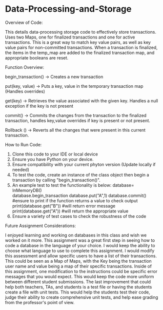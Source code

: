 # Data-Processing-and-Storage

Overview of Code:

This details data-processing storage code to effectively store transactions. Uses two Maps, one for finalized transactions and one for active transactions. This is a great way to match key value pairs, as well as key value pairs for non-committed transactions. When a transaction is finalized, the items in the temp_map are added to the finalized transaction map, and appropriate booleans are reset.

Function Overview:

  begin_transaction() -> Creates a new transaction
  
  put(key, value) -> Puts a key, value in the temporary transaction map (Handles overrides)
  
  get(key) -> Retrieves the value associated with the given key. Handles a null exception if the key is not present
  
  commit() -> Commits the changes from the transaction to the finalized transaction, handles key,value overrides if key is present or not present.
  
  Rollback () -> Reverts all the changes that were present in this current transaction.

  How to Run Code:

  1. Clone this code to your IDE or local device
  2. Ensure you have Python on your device.
  3. Ensure compatibility with your current phyton version (Update locally if needed)
  4. To test the code, create an instance of the class object then begin a transaction by calling "begin_transaction()".
  5. An example test to test the functionality is below:
     database= InMemoryDB()  
     database.begin_transaction
     database.put("A",1)
     database.commit()
     #ensure to print if the function returns a value to check output
     print(database.get("B"))  #will return error message
     print(database.get("A"))  #will return the appropriate value
6. Ensure a variety of test cases to check the robustness of the code

Future Assignment Considerations:

  I enjoyed learning and working on databases in this class and wish we worked on it more. This assignment was a great first step in seeing how to code a database in the language of your choice. I would keep the ability to choose what language to use to complete this assignment. I would modify this assessment and allow specific users to have a list of their transactions. This could be seen as a Map of Maps, with the Key being the transaction user name and value being a map of their specific transactions. Inside of this assignment, one modification to the instructions could be specific error messages that you would expect. This would keep the code more uniform between different student submissions.
  The last improvement that could help both teachers, TAs, and students is a test file or having the students create a file with unit tests. This would help the students test their code, judge their ability to create comprehensive unit tests, and help ease grading from the professor's point of view.

